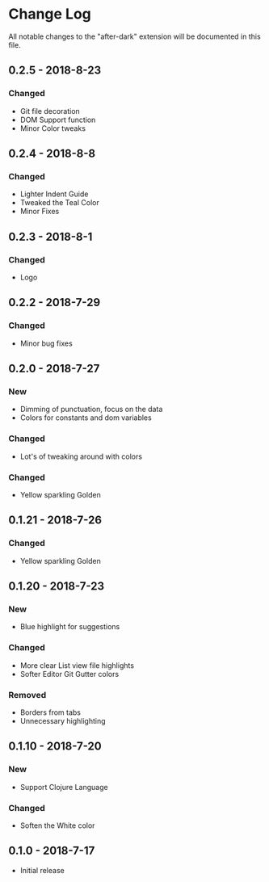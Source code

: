 # Change Log

All notable changes to the "after-dark" extension will be documented in this file.

## **0.2.5** - 2018-8-23

### Changed

- Git file decoration
- DOM Support function
- Minor Color tweaks

## **0.2.4** - 2018-8-8

### Changed

- Lighter Indent Guide
- Tweaked the Teal Color
- Minor Fixes

## **0.2.3** - 2018-8-1

### Changed

- Logo

## **0.2.2** - 2018-7-29

### Changed

- Minor bug fixes

## **0.2.0** - 2018-7-27

### New

- Dimming of punctuation, focus on the data
- Colors for constants and dom variables

### Changed

- Lot's of tweaking around with colors

### Changed

- Yellow sparkling Golden

## **0.1.21** - 2018-7-26

### Changed

- Yellow sparkling Golden

## **0.1.20** - 2018-7-23

### New

- Blue highlight for suggestions

### Changed

- More clear List view file highlights
- Softer Editor Git Gutter colors

### Removed

- Borders from tabs
- Unnecessary highlighting

## **0.1.10** - 2018-7-20

### New

- Support Clojure Language

### Changed

- Soften the White color

## **0.1.0** - 2018-7-17

- Initial release
